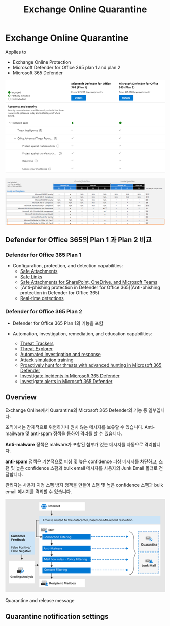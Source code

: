 ﻿---
title: Exchange Online Quarantine
filename: Exchange\ExchangeOnline\Exchange-Online-Quarantine.md
ms.date: 2022.05.27
---

# Exchange Online Quarantine

Applies to

- Exchange Online Protection
- Microsoft Defender for Office 365 plan 1 and plan 2
- Microsoft 365 Defender

![compare-defender-for-o365-plan1-and-plan2](https://github.com/kj-park/tech/blob/main/Exchange/.media/compare-defender-for-o365-plan1-and-plan2.png?raw=true)

![compare-defender-for-o365-included-canbeadded-subscriptions](https://github.com/kj-park/tech/blob/main/Exchange/.media/compare-defender-for-o365-included-canbeadded-subscriptions.png?raw=true)

## Defender for Office 365의 Plan 1 과 Plan 2 비교

### Defender for Office 365 Plan 1

- Configuration, protection, and detection capabilities:
    - [Safe Attachments](https://docs.microsoft.com/en-us/microsoft-365/security/office-365-security/safe-attachments?view=o365-worldwide)
    - [Safe Links](https://docs.microsoft.com/en-us/microsoft-365/security/office-365-security/safe-links?view=o365-worldwide)
    - [Safe Attachments for SharePoint, OneDrive, and Microsoft Teams](https://docs.microsoft.com/en-us/microsoft-365/security/office-365-security/mdo-for-spo-odb-and-teams?view=o365-worldwide)
    - [Anti-phishing protection in Defender for Office 365](Anti-phishing protection in Defender for Office 365)
    - [Real-time detections](https://docs.microsoft.com/en-us/microsoft-365/security/office-365-security/threat-explorer?view=o365-worldwide)

### Defender for Office 365 Plan 2

- Defender for Office 365 Plan 1의 기능을 포함

- Automation, investigation, remediation, and education capabilities:
    - [Threat Trackers](https://docs.microsoft.com/en-us/microsoft-365/security/office-365-security/threat-trackers?view=o365-worldwide)
    - [Threat Explorer](https://docs.microsoft.com/en-us/microsoft-365/security/office-365-security/threat-explorer?view=o365-worldwide)
    - [Automated investigation and response](https://docs.microsoft.com/en-us/microsoft-365/security/office-365-security/office-365-air?view=o365-worldwide)
    - [Attack simulation training](https://docs.microsoft.com/en-us/microsoft-365/security/office-365-security/attack-simulation-training?view=o365-worldwide)
    - [Proactively hunt for threats with advanced hunting in Microsoft 365 Defender](https://docs.microsoft.com/en-us/microsoft-365/security/defender/advanced-hunting-overview?view=o365-worldwide)
    - [Investigate incidents in Microsoft 365 Defender](https://docs.microsoft.com/en-us/microsoft-365/security/defender/investigate-incidents?view=o365-worldwide)
    - [Investigate alerts in Microsoft 365 Defender](https://docs.microsoft.com/en-us/microsoft-365/security/defender/investigate-alerts?view=o365-worldwide)


## Overview

Exchange Online에서 Quarantine의 Microsoft 365 Defender의 기능 중 일부입니다.

조직에서는 잠재적으로 위험하거나 원치 않는 메시지를 보유할 수 있습니다. Anti-mailware 및 anti-spam 정책을 통하여 격리를 할 수 있습니다.

**Anti-malware** 정책은 malware가 포함된 첨부가 있는 메시지를 자동으로 격리합니다.

**anti-spam** 정책은 기본적으로 피싱 및 높은 confidence 피싱 메시지를 차단하고, 스팸 및 높은 confidence 스팸과 bulk email 메시지를 사용자의 Junk Email 폴더로 전달합니다.

관리자는 사용자 지정 스팸 방지 정책을 만들어 스팸 및 높은 confidence 스팸과 bulk email 메시지를 격리할 수 있습니다.

![how-eop-works](https://github.com/kj-park/tech/blob/main/Exchange/.media/how-eop-works.png?raw=true)


Quarantine and release message







## Quarantine notification settings